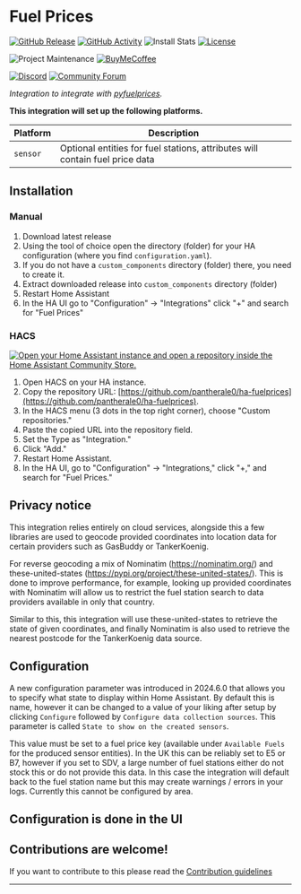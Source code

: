 # Fuel Prices

[![GitHub Release][releases-shield]][releases]
[![GitHub Activity][commits-shield]][commits]
![Install Stats][stats]
[![License][license-shield]](LICENSE)

![Project Maintenance][maintenance-shield]
[![BuyMeCoffee][buymecoffeebadge]][buymecoffee]

[![Discord][discord-shield]][discord]
[![Community Forum][forum-shield]][forum]

_Integration to integrate with [pyfuelprices][pyfuelprices]._

**This integration will set up the following platforms.**

| Platform | Description                                                                  |
| -------- | ---------------------------------------------------------------------------- |
| `sensor` | Optional entities for fuel stations, attributes will contain fuel price data |

## Installation

### Manual

1. Download latest release
1. Using the tool of choice open the directory (folder) for your HA configuration (where you find `configuration.yaml`).
1. If you do not have a `custom_components` directory (folder) there, you need to create it.
1. Extract downloaded release into `custom_components` directory (folder)
1. Restart Home Assistant
1. In the HA UI go to "Configuration" -> "Integrations" click "+" and search for "Fuel Prices"

### HACS

[![Open your Home Assistant instance and open a repository inside the Home Assistant Community Store.](https://my.home-assistant.io/badges/hacs_repository.svg)](https://my.home-assistant.io/redirect/hacs_repository/?owner=pantherale0&category=integration&repository=ha-fuelprices)

1. Open HACS on your HA instance.
1. Copy the repository URL: [https://github.com/pantherale0/ha-fuelprices](https://github.com/pantherale0/ha-fuelprices).
1. In the HACS menu (3 dots in the top right corner), choose "Custom repositories."
1. Paste the copied URL into the repository field.
1. Set the Type as "Integration."
1. Click "Add."
1. Restart Home Assistant.
1. In the HA UI, go to "Configuration" -> "Integrations," click "+," and search for "Fuel Prices."

## Privacy notice

This integration relies entirely on cloud services, alongside this a few libraries are used to geocode provided coordinates into location data for certain providers such as GasBuddy or TankerKoenig.

For reverse geocoding a mix of Nominatim (https://nominatim.org/) and these-united-states (https://pypi.org/project/these-united-states/). This is done to improve performance, for example, looking up provided coordinates with Nominatim will allow us to restrict the fuel station search to data providers available in only that country.

Similar to this, this integration will use these-united-states to retrieve the state of given coordinates, and finally Nominatim is also used to retrieve the nearest postcode for the TankerKoenig data source.

## Configuration

A new configuration parameter was introduced in 2024.6.0 that allows you to specify what state to display within Home Assistant. By default this is name, however it can be changed to a value of your liking after setup by clicking `Configure` followed by `Configure data collection sources`. This parameter is called `State to show on the created sensors`.

This value must be set to a fuel price key (available under `Available Fuels` for the produced sensor entities). In the UK this can be reliably set to E5 or B7, however if you set to SDV, a large number of fuel stations either do not stock this or do not provide this data. In this case the integration will default back to the fuel station name but this may create warnings / errors in your logs. Currently this cannot be configured by area.

## Configuration is done in the UI

<!---->

## Contributions are welcome!

If you want to contribute to this please read the [Contribution guidelines](CONTRIBUTING.md)

---

[pyfuelprices]: https://github.com/pantherale0/pyfuelprices
[buymecoffee]: https://www.buymeacoffee.com/pantherale0
[buymecoffeebadge]: https://img.shields.io/badge/buy%20me%20a%20coffee-donate-yellow.svg?style=for-the-badge
[commits-shield]: https://img.shields.io/github/commit-activity/y/pantherale0/ha-fuelprices.svg?style=for-the-badge
[stats]: https://img.shields.io/badge/dynamic/json?color=41BDF5&logo=home-assistant&label=integration%20usage&suffix=%20installs&cacheSeconds=15600&url=https://analytics.home-assistant.io/custom_integrations.json&query=$.fuel_prices.total&style=for-the-badge
[commits]: https://github.com/pantherale0/ha-fuelprices/commits/main
[discord]: https://discord.gg/Qa5fW2R
[discord-shield]: https://img.shields.io/discord/330944238910963714.svg?style=for-the-badge
[exampleimg]: example.png
[forum-shield]: https://img.shields.io/badge/community-forum-brightgreen.svg?style=for-the-badge
[forum]: https://community.home-assistant.io/
[license-shield]: https://img.shields.io/github/license/pantherale0/ha-fuelprices.svg?style=for-the-badge
[maintenance-shield]: https://img.shields.io/badge/maintainer-%40pantherale0-blue.svg?style=for-the-badge
[releases-shield]: https://img.shields.io/github/release/pantherale0/ha-fuelprices.svg?style=for-the-badge
[releases]: https://github.com/pantherale0/ha-fuelprices/releases
